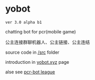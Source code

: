 # yobot
`ver 3.0 alpha b1`

chatting bot for pcr(mobile game)

公主连接群聊机器人、公主链接、公主连结


source code in [/src](https://github.com/yuudi/yobot/tree/master/src/client) folder

introduction in [yobot.xyz](https://yobot.xyz/) page

alse see [pcr-bot league](https://www.pcrbot.com)
